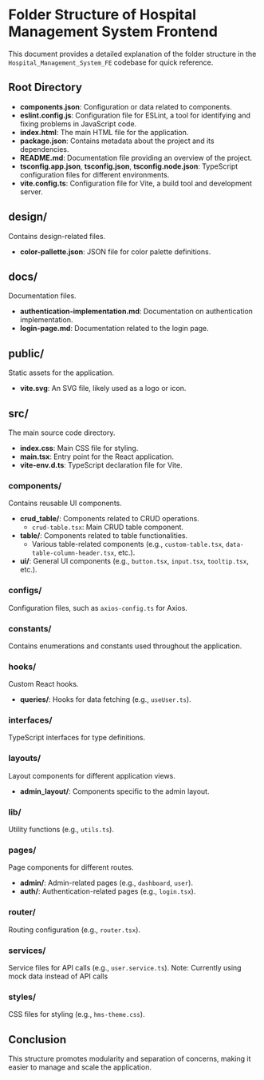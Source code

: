 # Folder Structure of Hospital Management System Frontend

This document provides a detailed explanation of the folder structure in the `Hospital_Management_System_FE` codebase for quick reference.

## Root Directory

-   **components.json**: Configuration or data related to components.
-   **eslint.config.js**: Configuration file for ESLint, a tool for identifying and fixing problems in JavaScript code.
-   **index.html**: The main HTML file for the application.
-   **package.json**: Contains metadata about the project and its dependencies.
-   **README.md**: Documentation file providing an overview of the project.
-   **tsconfig.app.json**, **tsconfig.json**, **tsconfig.node.json**: TypeScript configuration files for different environments.
-   **vite.config.ts**: Configuration file for Vite, a build tool and development server.

## design/

Contains design-related files.

-   **color-pallette.json**: JSON file for color palette definitions.

## docs/

Documentation files.

-   **authentication-implementation.md**: Documentation on authentication implementation.
-   **login-page.md**: Documentation related to the login page.

## public/

Static assets for the application.

-   **vite.svg**: An SVG file, likely used as a logo or icon.

## src/

The main source code directory.

-   **index.css**: Main CSS file for styling.
-   **main.tsx**: Entry point for the React application.
-   **vite-env.d.ts**: TypeScript declaration file for Vite.

### components/

Contains reusable UI components.

-   **crud_table/**: Components related to CRUD operations.
    -   `crud-table.tsx`: Main CRUD table component.
-   **table/**: Components related to table functionalities.
    -   Various table-related components (e.g., `custom-table.tsx`, `data-table-column-header.tsx`, etc.).
-   **ui/**: General UI components (e.g., `button.tsx`, `input.tsx`, `tooltip.tsx`, etc.).

### configs/

Configuration files, such as `axios-config.ts` for Axios.

### constants/

Contains enumerations and constants used throughout the application.

### hooks/

Custom React hooks.

-   **queries/**: Hooks for data fetching (e.g., `useUser.ts`).

### interfaces/

TypeScript interfaces for type definitions.

### layouts/

Layout components for different application views.

-   **admin_layout/**: Components specific to the admin layout.

### lib/

Utility functions (e.g., `utils.ts`).

### pages/

Page components for different routes.

-   **admin/**: Admin-related pages (e.g., `dashboard`, `user`).
-   **auth/**: Authentication-related pages (e.g., `login.tsx`).

### router/

Routing configuration (e.g., `router.tsx`).

### services/

Service files for API calls (e.g., `user.service.ts`).
Note: Currently using mock data instead of API calls

### styles/

CSS files for styling (e.g., `hms-theme.css`).

## Conclusion

This structure promotes modularity and separation of concerns, making it easier to manage and scale the application.
